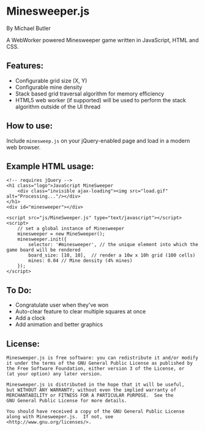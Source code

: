 Minesweeper.js
===========
By Michael Butler

A WebWorker powered Minesweeper game written in JavaScript, HTML and CSS.

Features:
-----------
+ Configurable grid size (X, Y)
+ Configurable mine density
+ Stack based grid traversal algorithm for memory efficiency
+ HTML5 web worker (if supported) will be used to perform the stack algorithm outside of the UI thread

How to use:
-----------
Include `minesweep.js` on your jQuery-enabled page and load in a modern web browser.

Example HTML usage:
-----------
```
<!-- requires jQuery -->
<h1 class="logo">JavaScript MineSweeper
    <div class="invisible ajax-loading"><img src="load.gif" alt="Processing..."/></div>
</h1>
<div id="minesweeper"></div>

<script src="js/MineSweeper.js" type="text/javascript"></script>
<script>
    // set a global instance of Minesweeper
    minesweeper = new MineSweeper();
    minesweeper.init({
        selector: '#minesweeper', // the unique element into which the game board will be rendered
        board_size: [10, 10],  // render a 10w x 10h grid (100 cells)
        mines: 0.04 // Mine density (4% mines)
    });
</script>
```

To Do:
-----------
+ Congratulate user when they've won
+ Auto-clear feature to clear multiple squares at once
+ Add a clock
+ Add animation and better graphics


License:
-----------
    Minesweeper.js is free software: you can redistribute it and/or modify
    it under the terms of the GNU General Public License as published by
    the Free Software Foundation, either version 3 of the License, or
    (at your option) any later version.

    Minesweeper.js is distributed in the hope that it will be useful,
    but WITHOUT ANY WARRANTY; without even the implied warranty of
    MERCHANTABILITY or FITNESS FOR A PARTICULAR PURPOSE.  See the
    GNU General Public License for more details.

    You should have received a copy of the GNU General Public License
    along with Minesweeper.js.  If not, see <http://www.gnu.org/licenses/>.
